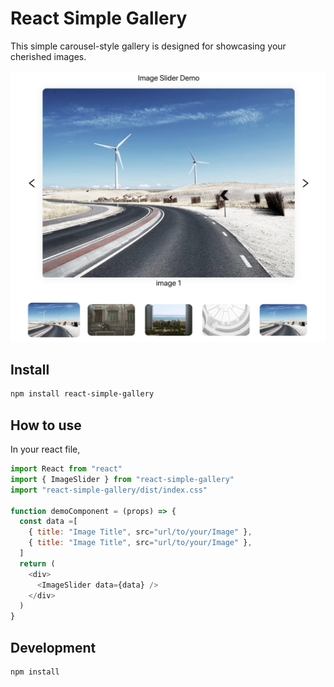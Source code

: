 # React Simple Gallery

This simple carousel-style gallery is designed for showcasing your cherished images.

<p align="center">
  <img src="./static/demo.png" alt="Demo Screenshot"/>
</p>


## Install

```bash
npm install react-simple-gallery
```

## How to use

In your react file,

```javascript
import React from "react"
import { ImageSlider } from "react-simple-gallery"
import "react-simple-gallery/dist/index.css"

function demoComponent = (props) => {
  const data =[
    { title: "Image Title", src="url/to/your/Image" },
    { title: "Image Title", src="url/to/your/Image" },
  ]
  return (
    <div>
      <ImageSlider data={data} />
    </div>
  )
}


```

## Development

```bash
npm install
```